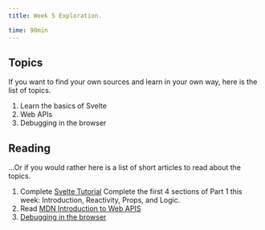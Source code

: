```yaml
---
title: Week 5 Exploration.

time: 90min
---
```


## Topics

If you want to find your own sources and learn in your own way, here is the list of topics.

1. Learn the basics of Svelte
2. Web APIs
3. Debugging in the browser

## Reading

...Or if you would rather here is a list of short articles to read about the topics.

1. Complete [Svelte Tutorial](https://svelte.dev/tutorial) Complete the first 4 sections of Part 1 this week: Introduction, Reactivity, Props, and Logic.
2. Read [MDN Introduction to Web APIS](https://developer.mozilla.org/en-US/docs/Learn/JavaScript/Client-side_web_APIs/Introduction)
3. [Debugging in the browser](https://javascript.info/debugging-chrome)
